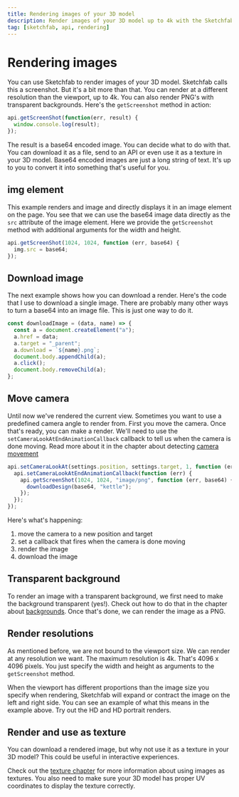 ```yaml
---
title: Rendering images of your 3D model
description: Render images of your 3D model up to 4k with the Sketchfab API
tag: [sketchfab, api, rendering]
---
```


<script setup>
import CodePenEmbed from '../../components/CodePenEmbed.vue'
</script>

# Rendering images

You can use Sketchfab to render images of your 3D model. Sketchfab calls this a screenshot. But it's a bit more than that. You can render at a different resolution than the viewport, up to 4k. You can also render PNG's with transparent backgrounds. Here's the `getScreenshot` method in action:

```js
api.getScreenShot(function(err, result) {
  window.console.log(result);
});
```

The result is a base64 encoded image. You can decide what to do with that. You can download it as a file, send to an API or even use it as a texture in your 3D model. Base64 encoded images are just a long string of text. It's up to you to convert it into something that's useful for you.

## img element

<CodePenEmbed id="XWoRvJK/67695ee85af0550ed79d436305686b0a" tab="result" />

This example renders and image and directly displays it in an image element on the page. You see that we can use the base64 image data directly as the `src` attribute of the image element. Here we provide the  `getScreenshot` method with additional arguments for the width and height.

```js
api.getScreenShot(1024, 1024, function (err, base64) {
  img.src = base64;
});
```

## Download image

The next example shows how you can download a render. Here's the code that I use to download a single image. There are probably many other ways to turn a base64 into an image file. This is just one way to do it.

```js
const downloadImage = (data, name) => {
  const a = document.createElement("a");
  a.href = data;
  a.target = "_parent";
  a.download = `${name}.png`;
  document.body.appendChild(a);
  a.click();
  document.body.removeChild(a);
};
```

<CodePenEmbed id="zYywgZZ/033f305912e542231a1a4deb74586bb4" tab="result" />

## Move camera

Until now we've rendered the current view. Sometimes you want to use a predefined camera angle to render from. First you move the camera. Once that's ready, you can make a render. We'll need to use the `setCameraLookAtEndAnimationCallback` callback to tell us when the camera is done moving. Read more about it in the chapter about detecting [camera movement](./index.html#are-we-moving)

```js
api.setCameraLookAt(settings.position, settings.target, 1, function (err) {
  api.setCameraLookAtEndAnimationCallback(function (err) {
    api.getScreenShot(1024, 1024, "image/png", function (err, base64) {
      downloadDesign(base64, "kettle");
    });
  });
});
```

Here's what's happening:
1. move the camera to a new position and target
2. set a callback that fires when the camera is done moving
3. render the image
4. download the image

<CodePenEmbed id="gOZWVxq/98ceb6dcbc182d43dad5553bd1e134fe" tab="result" />

## Transparent background

To render an image with a transparent background, we first need to make the background transparent (yes!). Check out how to do that in the chapter about [backgrounds](../studio/background.html#transparent). Once that's done, we can render the image as a PNG.

<CodePenEmbed id="OJrgQjy/c0dcd2a412008c39a6f0177d2b620812" tab="result" />

## Render resolutions

As mentioned before, we are not bound to the viewport size. We can render at any resolution we want. The maximum resolution is 4k. That's 4096 x 4096 pixels. You just specify the width and height as arguments to the `getScreenshot` method.

<CodePenEmbed id="GRPEQwo/0c20c8b117596421374b64106b847c16" tab="result" />

When the viewport has different proportions than the image size you specify when rendering, Sketchfab will expand or contract the image on the left and right side. You can see an example of what this means in the example above. Try out the HD and HD portrait renders.

## Render and use as texture

You can download a rendered image, but why not use it as a texture in your 3D model? This could be useful in interactive experiences.

<CodePenEmbed id="jOXwZRa/c9e1a882963248b38945dd806fccff69" tab="result" />

Check out the [texture chapter](../materials/textures.html#loading-new-textures) for more information about using images as textures. You also need to make sure your 3D model has proper UV coordinates to display the texture correctly.